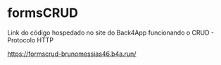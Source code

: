 # formsCRUD

Link do código hospedado no site do Back4App funcionando o CRUD - Protocolo HTTP

https://formscrud-brunomessias46.b4a.run/
